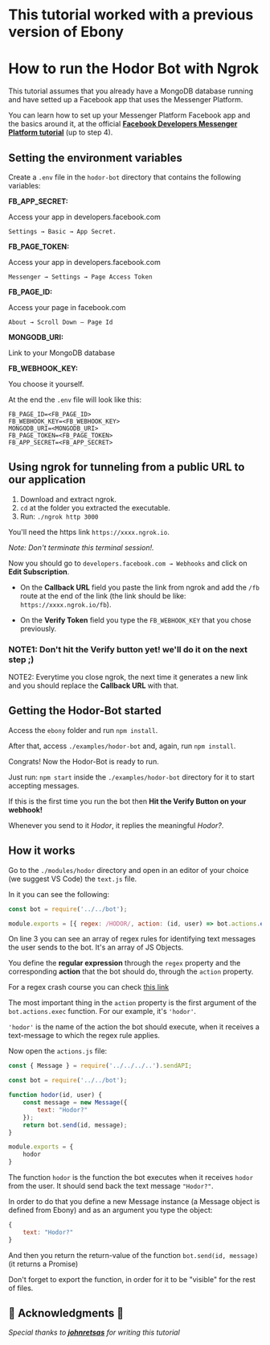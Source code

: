 # This tutorial worked with a previous version of Ebony

# How to run the Hodor Bot with Ngrok

This tutorial assumes that you already have a MongoDB database running and have setted up a Facebook app that uses the Messenger Platform.

You can learn how to set up your Messenger Platform Facebook app and the basics around it, at the official [**Facebook Developers Messenger Platform tutorial**](https://developers.facebook.com/docs/messenger-platform/getting-started) (up to step 4).

## Setting the environment variables

Create a `.env` file in the `hodor-bot` directory that contains the following variables:

**FB_APP_SECRET:**

Access your app in developers.facebook.com

`Settings → Basic → App Secret.`

**FB_PAGE_TOKEN:**

Access your app in developers.facebook.com

`Messenger → Settings → Page Access Token`

**FB_PAGE_ID:**

Access your page in facebook.com

`About → Scroll Down – Page Id`

**MONGODB_URI:**

Link to your MongoDB database

**FB_WEBHOOK_KEY:**

You choose it yourself.

At the end the `.env` file will look like this:

```env
FB_PAGE_ID=<FB_PAGE_ID>
FB_WEBHOOK_KEY=<FB_WEBHOOK_KEY>
MONGODB_URI=<MONGODB_URI>
FB_PAGE_TOKEN=<FB_PAGE_TOKEN>
FB_APP_SECRET=<FB_APP_SECRET>
```

## Using ngrok for tunneling from a public URL to our application

1. Download and extract ngrok.
2. `cd` at the folder you extracted the executable.
3. Run: `./ngrok http 3000`

You'll need the https link `https://xxxx.ngrok.io`.

*Note: Don't terminate this terminal session!.*

Now you should go to `developers.facebook.com → Webhooks` and click on **Edit Subscription**.

* On the **Callback URL** field you paste the link from ngrok and add the `/fb` route at the end of the link (the link should be like: `https://xxxx.ngrok.io/fb`).

* On the **Verify Token** field you type the `FB_WEBHOOK_KEY` that you chose previously.

### NOTE1: Don't hit the Verify button yet! we'll do it on the next step ;)

NOTE2: Everytime you close ngrok, the next time it generates a new link and you should replace the **Callback URL** with that.

## Getting the Hodor-Bot started

Access the `ebony` folder and run `npm install`.

After that, access `./examples/hodor-bot` and, again, run `npm install`.

Congrats! Now the Hodor-Bot is ready to run.

Just run: `npm start` inside the `./examples/hodor-bot` directory for it to start accepting messages.

If this is the first time you run the bot then **Hit the Verify Button on your webhook!**

Whenever you send to it _Hodor_, it replies the meaningful _Hodor?_.

## How it works

Go to the `./modules/hodor` directory and open in an editor of your choice (we suggest VS Code) the `text.js` file.

In it you can see the following:

```javascript
const bot = require('../../bot');

module.exports = [{ regex: /HODOR/, action: (id, user) => bot.actions.exec('hodor', id, user) }];
```

On line 3 you can see an array of regex rules for identifying text messages the user sends to the bot. It's an array of JS Objects.

You define the **regular expression** through the `regex` property and the corresponding **action** that the bot should do, through the `action` property.

For a regex crash course you can check [this link](https://www.w3schools.com/Jsref/jsref_obj_regexp.asp)

The most important thing in the `action` property is the first argument of the `bot.actions.exec` function. For our example, it's `'hodor'`.

`'hodor'` is the name of the action the bot should execute, when it receives a text-message to which the regex rule applies.

Now open the `actions.js` file:

```javascript
const { Message } = require('../../../..').sendAPI;

const bot = require('../../bot');

function hodor(id, user) {
    const message = new Message({
        text: "Hodor?"
    });
    return bot.send(id, message);
}

module.exports = {
    hodor
}
```

The function `hodor` is the function the bot executes when it receives `hodor` from the user. It should send back the text message `"Hodor?"`.

In order to do that you define a new Message instance (a Message object is defined from Ebony) and as an argument you type the object:

```javascript
{
    text: "Hodor?"
}
```

And then you return the return-value of the function `bot.send(id, message)` (it returns a Promise)

Don't forget to export the function, in order for it to be "visible" for the rest of files.

## :clap: Acknowledgments :clap:

_Special thanks to [**johnretsas**](https://github.com/johnretsas) for writing this tutorial_